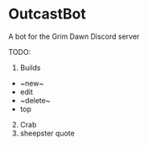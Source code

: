 # OutcastBot
A bot for the Grim Dawn Discord server

TODO:

1. Builds
  * ~new~
  * edit
  * ~delete~
  * top

2. Crab
3. sheepster quote
